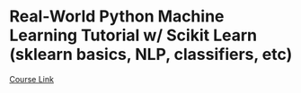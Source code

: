 # Real-World Python Machine Learning Tutorial w/ Scikit Learn (sklearn basics, NLP, classifiers, etc)

[Course Link](https://www.youtube.com/watch?v=M9Itm95JzL0&list=PLFCB5Dp81iNVmuoGIqcT5oF4K-7kTI5vp&index=7)
